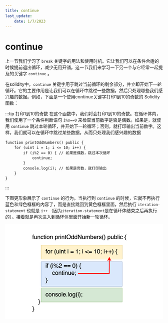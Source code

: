 ```yaml
---
title: continue
last_update:
    date: 1/7/2023
---
```


# continue

上一节我们学习了 `break` 关键字的用法和使用时机。它让我们可以在条件合适的时候提前退出循环，减少无用开销。这一节我们来学习一下另一个与它经常一起提及的关键字 `continue` 。

在solidity中，`continue` 关键字用于跳过当前循环的剩余部分，并立即开始下一轮循环。它的主要作用是让我们可以在循环中跳过一些数据，然后只处理哪些我们感兴趣的数据。例如，下面是一个使用continue关键字打印1到10的奇数的 Solidity 函数：

:::tip 打印1到10的奇数
在这个函数中，我们将会打印1到10的奇数。在循环体内，我们使用了一个条件判断语句 `i%s==0` 来检查当前数字是否是偶数。如果是，就使用 `continue` 跳过本轮循环，并开始下一轮循环；否则，就打印输出当前数字。这样，我们就可以在循环中跳过某些数据，从而只处理我们感兴趣的数据
```solidity
function printOddNumbers() public {
    for (uint i = 1; i <= 10; i++) {
        if (i%2 == 0) { // 如果是偶数，跳过本次循环
            continue;
        }
        console.log(i); // 如果是奇数，就打印输出
    }
}
```
:::

下图更形象展示了 `continue` 的行为。当执行到 `continue` 的时候，它就不再执行蓝色和绿色框框的内容了，而是直接跳回到黄色框框里面，然后执行 `iteration-statement` 也就是 `i++` （因为`iteration-statement`是在循环体结束之后再执行的）。接着就是再次进入到循环体里面开始新一轮循环。

![](./assets/continue/757a73c67fcc4e14896a6874430573b6.png)

